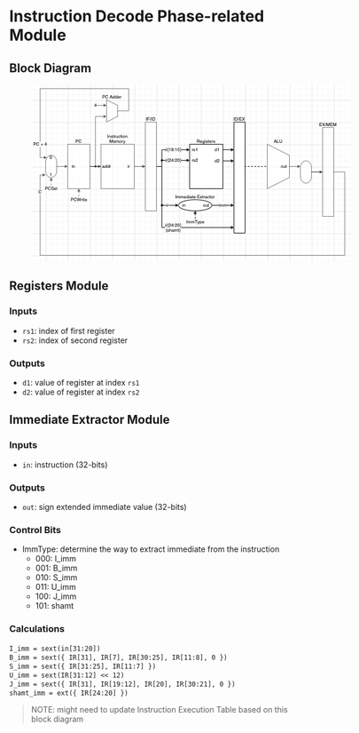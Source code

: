 # Instruction Decode Phase-related Module

## Block Diagram

<figure>
    <img src='../assets/id_phase.png' style='max-width: 100vw; max-height: 30vh;'/>
    <figcaption></figcaption>
</figure>

## Registers Module
### Inputs
- `rs1`: index of first register
- `rs2`: index of second register
### Outputs
- `d1`: value of register at index `rs1`
- `d2`: value of register at index `rs2`

## Immediate Extractor Module
### Inputs
- `in`: instruction (32-bits)

### Outputs
- `out`: sign extended immediate value (32-bits)

### Control Bits
- ImmType: determine the way to extract immediate from the instruction
  - 000: I_imm
  - 001: B_imm
  - 010: S_imm
  - 011: U_imm
  - 100: J_imm
  - 101: shamt

### Calculations
```
I_imm = sext(in[31:20])
B_imm = sext({ IR[31], IR[7], IR[30:25], IR[11:8], 0 })
S_imm = sext({ IR[31:25], IR[11:7] })
U_imm = sext(IR[31:12] << 12)
J_imm = sext({ IR[31], IR[19:12], IR[20], IR[30:21], 0 })
shamt_imm = ext({ IR[24:20] })
```

> NOTE: might need to update Instruction Execution Table based on this block diagram
